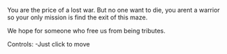 You are the price of a lost war. But no one want to die, you arent a warrior so your only mission is find the exit of this maze.

We hope for someone who free us from being tributes.

Controls:
-Just click to move